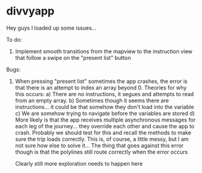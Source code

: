 divvyapp
========
Hey guys I loaded up some issues...

To do:
1) Implement smooth transitions from the mapview to the instruction view that follow a swipe on the "present list" button

Bugs: 

1) When pressing "present list" sometimes the app crashes, the error is that there is an attempt to index an array beyond 0.
   Theories for why this occurs:
     a) There are no instructions, it segues and attempts to read from an empty array.
     b) Sometimes though it seems there are instructions... it could be that somehow they don't load into the variable
     c) We are somehow trying to navigate before the variables are stored
     d) More likely is that the app receives multiple asynchronous messages for each leg of the journey... they override
        each other and cause the app to crash.  Probably we should test for this and recall the methods to make sure the
        trip loads correctly.  This is, of course, a little messy, but I am not sure how else to solve it...
        The thing that goes against this error though is that the polylines still route correctly when the error occurs
        
     Clearly still more exploration needs to happen here
     
     


